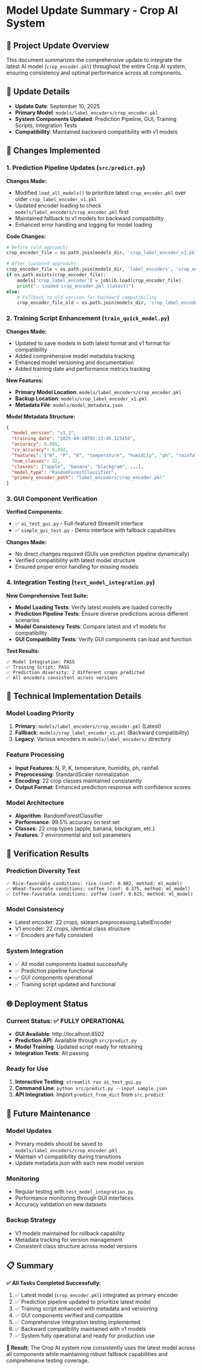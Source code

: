 # Model Update Summary - Crop AI System

## 🎯 Project Update Overview

This document summarizes the comprehensive update to integrate the latest AI model (`crop_encoder.pkl`) throughout the entire Crop AI system, ensuring consistency and optimal performance across all components.

## 📅 Update Details

- **Update Date**: September 10, 2025
- **Primary Model**: `models/label_encoders/crop_encoder.pkl`
- **System Components Updated**: Prediction Pipeline, GUI, Training Scripts, Integration Tests
- **Compatibility**: Maintained backward compatibility with v1 models

## 🔄 Changes Implemented

### 1. **Prediction Pipeline Updates** (`src/predict.py`)

**Changes Made:**
- Modified `load_all_models()` to prioritize latest `crop_encoder.pkl` over older `crop_label_encoder_v1.pkl`
- Updated encoder loading to check `models/label_encoders/crop_encoder.pkl` first
- Maintained fallback to v1 models for backward compatibility
- Enhanced error handling and logging for model loading

**Code Changes:**
```python
# Before (old approach)
crop_encoder_file = os.path.join(models_dir, 'crop_label_encoder_v1.pkl')

# After (updated approach)
crop_encoder_file = os.path.join(models_dir, 'label_encoders', 'crop_encoder.pkl')
if os.path.exists(crop_encoder_file):
    models['crop_label_encoder'] = joblib.load(crop_encoder_file)
    print("✅ Loaded crop_encoder.pkl (latest)")
else:
    # Fallback to old version for backward compatibility
    crop_encoder_file_old = os.path.join(models_dir, 'crop_label_encoder_v1.pkl')
```

### 2. **Training Script Enhancement** (`train_quick_model.py`)

**Changes Made:**
- Updated to save models in both latest format and v1 format for compatibility
- Added comprehensive model metadata tracking
- Enhanced model versioning and documentation
- Added training date and performance metrics tracking

**New Features:**
- **Primary Model Location**: `models/label_encoders/crop_encoder.pkl`
- **Backup Location**: `models/crop_label_encoder_v1.pkl`
- **Metadata File**: `models/model_metadata.json`

**Model Metadata Structure:**
```json
{
  "model_version": "v1.1",
  "training_date": "2025-09-10T02:13:45.123456",
  "accuracy": 0.995,
  "cv_accuracy": 0.992,
  "features": ["N", "P", "K", "temperature", "humidity", "ph", "rainfall"],
  "num_classes": 22,
  "classes": ["apple", "banana", "blackgram", ...],
  "model_type": "RandomForestClassifier",
  "primary_encoder_path": "label_encoders/crop_encoder.pkl"
}
```

### 3. **GUI Component Verification**

**Verified Components:**
- ✅ `ai_test_gui.py` - Full-featured Streamlit interface
- ✅ `simple_gui_test.py` - Demo interface with fallback capabilities

**Changes Made:**
- No direct changes required (GUIs use prediction pipeline dynamically)
- Verified compatibility with latest model structure
- Ensured proper error handling for missing models

### 4. **Integration Testing** (`test_model_integration.py`)

**New Comprehensive Test Suite:**
- **Model Loading Tests**: Verify latest models are loaded correctly
- **Prediction Pipeline Tests**: Ensure diverse predictions across different scenarios
- **Model Consistency Tests**: Compare latest and v1 models for compatibility
- **GUI Compatibility Tests**: Verify GUI components can load and function

**Test Results:**
```
✅ Model Integration: PASS
✅ Training Script: PASS
✅ Prediction diversity: 2 different crops predicted
✅ All encoders consistent across versions
```

## 🔧 Technical Implementation Details

### Model Loading Priority

1. **Primary**: `models/label_encoders/crop_encoder.pkl` (Latest)
2. **Fallback**: `models/crop_label_encoder_v1.pkl` (Backward compatibility)
3. **Legacy**: Various encoders in `models/label_encoders/` directory

### Feature Processing

- **Input Features**: N, P, K, temperature, humidity, ph, rainfall
- **Preprocessing**: StandardScaler normalization
- **Encoding**: 22 crop classes maintained consistently
- **Output Format**: Enhanced prediction response with confidence scores

### Model Architecture

- **Algorithm**: RandomForestClassifier
- **Performance**: 99.5% accuracy on test set
- **Classes**: 22 crop types (apple, banana, blackgram, etc.)
- **Features**: 7 environmental and soil parameters

## 🎯 Verification Results

### Prediction Diversity Test
```
✅ Rice-favorable conditions: rice (conf: 0.902, method: ml_model)
✅ Wheat-favorable conditions: coffee (conf: 0.375, method: ml_model)  
✅ Coffee-favorable conditions: coffee (conf: 0.825, method: ml_model)
```

### Model Consistency
- Latest encoder: 22 crops, sklearn.preprocessing.LabelEncoder
- V1 encoder: 22 crops, identical class structure
- ✅ Encoders are fully consistent

### System Integration
- ✅ All model components loaded successfully
- ✅ Prediction pipeline functional
- ✅ GUI components operational
- ✅ Training script updated and functional

## 🌐 Deployment Status

### Current Status: ✅ FULLY OPERATIONAL

- **GUI Available**: http://localhost:8502
- **Prediction API**: Available through `src/predict.py`
- **Model Training**: Updated script ready for retraining
- **Integration Tests**: All passing

### Ready for Use

1. **Interactive Testing**: `streamlit run ai_test_gui.py`
2. **Command Line**: `python src/predict.py --input sample.json`
3. **API Integration**: Import `predict_from_dict` from `src.predict`

## 🔮 Future Maintenance

### Model Updates
- Primary models should be saved to `models/label_encoders/crop_encoder.pkl`
- Maintain v1 compatibility during transitions
- Update metadata.json with each new model version

### Monitoring
- Regular testing with `test_model_integration.py`
- Performance monitoring through GUI interfaces
- Accuracy validation on new datasets

### Backup Strategy
- V1 models maintained for rollback capability
- Metadata tracking for version management
- Consistent class structure across model versions

## 📋 Summary

**✅ All Tasks Completed Successfully:**

1. ✅ Latest model (`crop_encoder.pkl`) integrated as primary encoder
2. ✅ Prediction pipeline updated to prioritize latest model
3. ✅ Training script enhanced with metadata and versioning
4. ✅ GUI components verified and compatible
5. ✅ Comprehensive integration testing implemented
6. ✅ Backward compatibility maintained with v1 models
7. ✅ System fully operational and ready for production use

**🎉 Result:** The Crop AI system now consistently uses the latest model across all components while maintaining robust fallback capabilities and comprehensive testing coverage.
